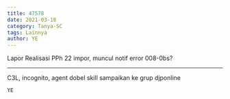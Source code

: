 ```yaml
---
title: 47578
date: 2021-03-18
category: Tanya-SC
tags: Lainnya
author: YE
---
```


Lapor Realisasi PPh 22 impor, muncul notif error 008-0bs?

---

C3L, incognito, agent dobel skill sampaikan ke grup djponline

`YE`
